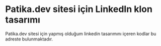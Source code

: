 # Patika.dev sitesi için LinkedIn klon tasarımı

Patika.dev sitesi için yapmış olduğum linkedin tasarımını içeren kodlar bu adreste bulunmaktadır.